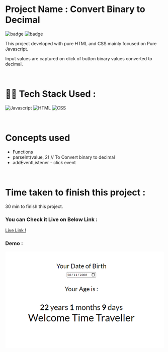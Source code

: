 # Project Name : **Convert Binary to Decimal** 
![badge](https://img.shields.io/badge/iNeuron-LCO-green) ![badge](https://img.shields.io/badge/Hitesh--Choudhary-Full%20Stack%20Javascript%20Course-orange)

This project developed with pure HTML and CSS mainly focused on Pure Javascript. <br/>

Input values are captured on click of button binary values converted to decimal.

<br/>

# 👩‍💻 Tech Stack Used :

![Javascript](https://img.shields.io/badge/JavaScript-F7DF1E?style=for-the-badge&logo=javascript&logoColor=black) ![HTML](https://img.shields.io/badge/HTML5-E34F26?style=for-the-badge&logo=html5&logoColor=white) ![CSS](https://img.shields.io/badge/CSS-239120?&style=for-the-badge&logo=css3&logoColor=white) 

<br/>

# Concepts used 
- Functions
- parseInt(value, 2) // To Convert binary to decimal
- addEventListener - click event
<br/>

# Time taken to finish this project :

30 min to finish this project.

### You can Check it Live on Below Link :

[Live Link !](https://pure-js-age-calculator.netlify.app/)

### Demo :

![App Image](https://github.com/anitha-nagadasarink/age-calculator-using-pure-JS/blob/2fa3d5c6fe9feb081092f2bc91466a05ee5dc468/image/demo.PNG)


